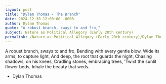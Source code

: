 ```yaml
---
layout: post
title: "Dylan Thomas - The Branch"
date: 2024-12-30 12:00:00 -0000
author: Dylan Thomas
quote: "A robust branch, sways to and fro,"
subject: Nature as Political Allegory (Early 20th century)
permalink: /Nature as Political Allegory (Early 20th century)/Dylan Thomas/Dylan Thomas - The Branch
---
```


A robust branch, sways to and fro,
Bending with every gentle blow,
Wide its arms, to capture light,
And deep, the root that guards the night,
Chasing shadows, on his knees,
Cradling stones, embracing trees,
'Twixt the sunlit flower beds,
Inhale the beauty that weds.

- Dylan Thomas
